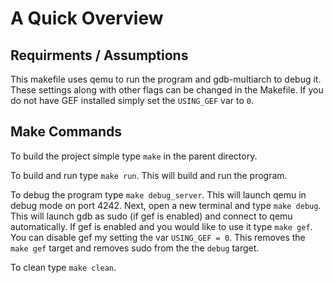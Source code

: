 # A Quick Overview

## Requirments / Assumptions

This makefile uses qemu to run the program and gdb-multiarch to debug it.
These settings along with other flags can be changed in the Makefile.
If you do not have GEF installed simply set the `USING_GEF` var to `0`.

## Make Commands

To build the project simple type `make` in the parent directory.

To build and run type `make run`. This will build and run the program.

To debug the program type `make debug_server`. This will launch qemu in debug mode on port 4242.
Next, open a new terminal and type `make debug`. This will launch gdb as sudo (if gef is enabled) and connect to qemu automatically.
If gef is enabled and you would like to use it type `make gef`. You can disable gef my setting the var `USING_GEF = 0`. This removes the `make gef` target and removes sudo from the the `debug` target.

To clean type `make clean`.
